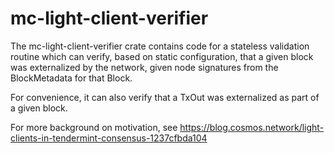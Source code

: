 mc-light-client-verifier
========================

The mc-light-client-verifier crate contains code for a stateless validation routine
which can verify, based on static configuration, that a given block was externalized
by the network, given node signatures from the BlockMetadata for that Block.

For convenience, it can also verify that a TxOut was externalized as part of a given block.

For more background on motivation, see https://blog.cosmos.network/light-clients-in-tendermint-consensus-1237cfbda104
